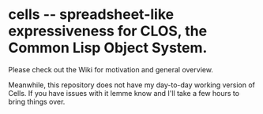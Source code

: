 # cells -- spreadsheet-like expressiveness for CLOS, the Common Lisp Object System.

Please check out the Wiki for motivation and general overview.

Meanwhile, this repository does not have my day-to-day working version of Cells. If you have issues with it lemme know and I'll take a few hours to bring things over.
